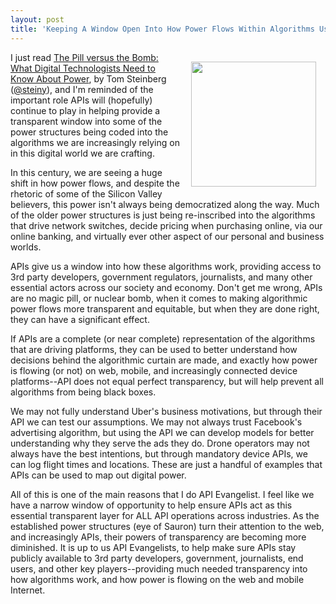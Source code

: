 ```yaml
---
layout: post
title: 'Keeping A Window Open Into How Power Flows Within Algorithms Using APIs'
---
```

<p><img style="padding: 15px;" src="https://s3.amazonaws.com/kinlane-productions/bw-icons/bw-power-button.png" alt="" width="200" align="right" /></p>
<p>I just read <a href="https://medium.com/@TomSteinberg/the-pill-versus-the-bomb-what-digital-technologists-need-to-know-about-power-b1aede7facc9#.y28fb5vb6">The Pill versus the Bomb: What Digital Technologists Need to Know About Power</a>, by&nbsp;Tom Steinberg (<a href="https://twitter.com/steiny">@steiny</a>), and I'm reminded of the important role APIs will (hopefully) continue to play in helping provide a transparent window into some of the power structures being coded into the algorithms we are increasingly relying on in this digital world we are crafting.</p>
<p>In this century, we are seeing a huge shift in how power flows, and despite the rhetoric of some of the Silicon Valley believers, this power isn't always being democratized along the way. Much of the older power structures is just being re-inscribed into the algorithms that drive network switches, decide pricing when purchasing online, via our online banking, and virtually ever other aspect of our personal and business worlds.</p>
<p>APIs give us a window into how these algorithms work, providing access to 3rd party developers, government regulators, journalists, and many other essential actors across our society and economy. Don't get me wrong, APIs are no magic pill, or nuclear bomb, when it comes to making algorithmic power flows more transparent and equitable, but when they are done right, they can have a significant effect.</p>
<p>If APIs are a complete (or near complete) representation of the algorithms that are driving platforms, they can be used to better understand how decisions behind the algorithmic curtain are made, and exactly how power is flowing (or not) on web, mobile, and increasingly connected device platforms--API does not equal perfect transparency, but will help prevent all algorithms from being black boxes.</p>
<p>We may not fully understand Uber's business motivations, but through their API we can test our assumptions. We may not always trust Facebook's advertising algorithm, but using the API we can develop models for better understanding why they serve the ads they do. Drone operators may not always have the best intentions, but through mandatory device APIs, we can log flight times and locations. These are just a handful of examples that APIs can be used to map out digital power.</p>
<p>All of this is one of the main reasons that I do API Evangelist. I feel like we have a narrow window of opportunity to help ensure APIs act as this essential transparent layer for ALL API operations across industries. As the established power structures (eye of Sauron) turn their attention to the web, and increasingly APIs, their powers of transparency are becoming more diminished. It is up to us API Evangelists, to help make sure APIs stay publicly available to 3rd party developers, government, journalists, end users, and other key players--providing much needed transparency into how algorithms work, and how power is flowing on the web and mobile Internet.</p>